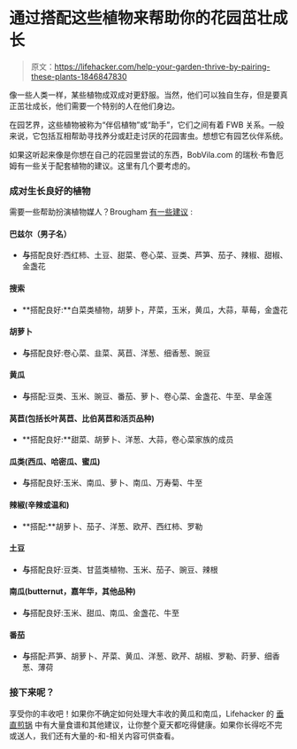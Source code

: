 # 通过搭配这些植物来帮助你的花园茁壮成长

> 原文：<https://lifehacker.com/help-your-garden-thrive-by-pairing-these-plants-1846847830>

像一些人类一样，某些植物成双成对更舒服。当然，他们可以独自生存，但是要真正茁壮成长，他们需要一个特别的人在他们身边。



在园艺界，这些植物被称为“伴侣植物”或“助手”，它们之间有着 FWB 关系。一般来说，它包括互相帮助寻找养分或赶走讨厌的花园害虫。想想它有园艺伙伴系统。

如果这听起来像是你想在自己的花园里尝试的东西，BobVila.com 的瑞秋·布鲁厄姆有一些关于配套植物的建议。这里有几个要考虑的。

### 成对生长良好的植物

需要一些帮助扮演植物媒人？Brougham [有一些建议](https://www.bobvila.com/slideshow/10-plants-that-grow-better-with-companions-579661) :

#### 巴兹尔（男子名）

*   **与**搭配良好:西红柿、土豆、甜菜、卷心菜、豆类、芦笋、茄子、辣椒、甜椒、金盏花

#### 搜索

*   **搭配良好:**白菜类植物，胡萝卜，芹菜，玉米，黄瓜，大蒜，草莓，金盏花

#### 胡萝卜

*   **与**搭配良好:卷心菜、韭菜、莴苣、洋葱、细香葱、豌豆

#### 黄瓜

*   **与**搭配:豆类、玉米、豌豆、番茄、萝卜、卷心菜、金盏花、牛至、旱金莲

#### 莴苣(包括长叶莴苣、比伯莴苣和活页品种)

*   **搭配良好:**甜菜、胡萝卜、洋葱、大蒜，卷心菜家族的成员

#### 瓜类(西瓜、哈密瓜、蜜瓜)

*   **与**搭配良好:玉米、南瓜、萝卜、南瓜、万寿菊、牛至

#### 辣椒(辛辣或温和)

*   **搭配:**胡萝卜、茄子、洋葱、欧芹、西红柿、罗勒

#### 土豆

*   **与**搭配良好:豆类、甘蓝类植物、玉米、茄子、豌豆、辣根

#### 南瓜(butternut，嘉年华，其他品种)

*   **与**搭配良好:玉米、甜瓜、南瓜、金盏花、牛至

#### 番茄

*   **与**搭配:芦笋、胡萝卜、芹菜、黄瓜、洋葱、欧芹、胡椒、罗勒、莳萝、细香葱、薄荷

### 接下来呢？

享受你的丰收吧！如果你不确定如何处理大丰收的黄瓜和南瓜，Lifehacker 的 [垂直煎锅](https://skillet.lifehacker.com/) 中有大量食谱和其他建议，让你整个夏天都吃得健康。如果你长得吃不完或送人，我们还有大量的-和-相关内容可供查看。